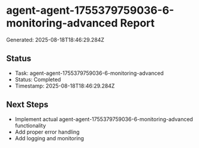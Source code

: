 # agent-agent-1755379759036-6-monitoring-advanced Report

Generated: 2025-08-18T18:46:29.284Z

## Status
- Task: agent-agent-1755379759036-6-monitoring-advanced
- Status: Completed
- Timestamp: 2025-08-18T18:46:29.284Z

## Next Steps
- Implement actual agent-agent-1755379759036-6-monitoring-advanced functionality
- Add proper error handling
- Add logging and monitoring
